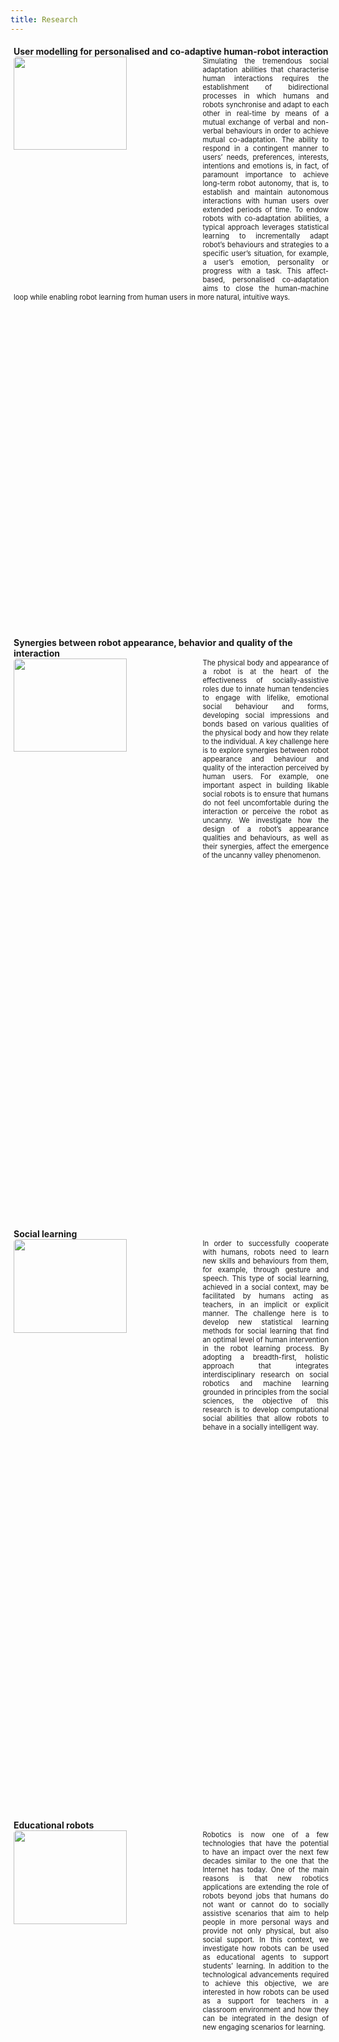 ```yaml
---
title: Research
---
```

<style>
.iconDetails {
	width:60%;
    height:40%;
	float:left;
	display: block;
	border-radius: 5px;
} 

.container {
    width:100%;
    height:24%;
    padding:1%;
}
h4 {
    margin:0px;
}
</style>

<script>
function toggleAbstract(btn) {
    var x = btn.nextElementSibling;
    if (x.innerHTML === "") {
        x.innerHTML = x.getAttribute("text");
    } else {
        x.innerHTML = "";
    }
}
</script>

<div class='container'>
    <h4>User modelling for personalised and co-adaptive human-robot interaction</h4>
    <div>
	<img src='{{ site.url }}images/research-modeling.jpg' class='iconDetails'>
    </div>  
    <div style="font-size:.8em; text-align: justify;">Simulating the tremendous social adaptation abilities that characterise human interactions requires the establishment of bidirectional processes in which humans and robots synchronise and adapt to each other in real-time by means of a mutual exchange of verbal and non-verbal behaviours in order to achieve mutual co-adaptation. The ability to respond in a contingent manner to users’ needs, preferences, interests, intentions and emotions is, in fact, of paramount importance to achieve long-term robot autonomy, that is, to establish and maintain autonomous interactions with human users over extended periods of time. To endow robots with co-adaptation abilities, a typical approach leverages statistical learning to incrementally adapt robot’s behaviours and strategies to a specific user’s situation, for example, a user’s emotion, personality or progress with a task. This affect-based, personalised co-adaptation aims to close the human-machine loop while enabling robot learning from human users in more natural, intuitive ways. </div>

</div>

<div class='container'>
    <h4>Synergies between robot appearance, behavior and quality of the interaction</h4>
    <div>
	<img src='{{ site.url }}images/research-synergies.jpg' class='iconDetails'>
    </div>  
    <div style="font-size:.8em; text-align: justify;"> The physical body and appearance of a robot is at the heart of the effectiveness of socially-assistive roles due to innate human tendencies to engage with lifelike, emotional social behaviour and forms, developing social impressions and bonds based on various qualities of the physical body and how they relate to the individual. A key challenge here is to explore synergies between robot appearance and behaviour and quality of the interaction perceived by human users. For example, one important aspect in building likable social robots is to ensure that humans do not feel uncomfortable during the interaction or perceive the robot as uncanny. We investigate how the design of a robot’s appearance qualities and behaviours, as well as their synergies, affect the emergence of the uncanny valley phenomenon.</div>
</div>

<div class='container'>
	<h4>Social learning</h4>
    <div>
	<img src='{{ site.url }}images/research-social.jpg' class='iconDetails'>
    </div>  
	<div style="font-size:.8em; text-align: justify;"> In order to successfully cooperate with humans, robots need to learn new skills and behaviours from them, for example, through gesture and speech. This type of social learning, achieved in a social context, may be facilitated by humans acting as teachers, in an implicit or explicit manner. The challenge here is to develop new statistical learning methods for social learning that find an optimal level of human intervention in the robot learning process. By adopting a breadth-first, holistic approach that integrates interdisciplinary research on social robotics and machine learning grounded in principles from the social sciences, the objective of this research is to develop computational social abilities that allow robots to behave in a socially intelligent way.</div>
</div>

<div class='container'>
	<h4>Educational robots</h4>
    <div>
	<img src='{{ site.url }}images/research-education.jpg' class='iconDetails'>
    </div>  
	<div style="font-size:.8em; text-align: justify;"> Robotics is now one of a few technologies that have the potential to have an impact over the next few decades similar to the one that the Internet has today. One of the main reasons is that new robotics applications are extending the role of robots beyond jobs that humans do not want or cannot do to socially assistive scenarios that aim to help people in more personal ways and provide not only physical, but also social support. In this context, we investigate how robots can be used as educational agents to support students’ learning. In addition to the technological advancements required to achieve this objective, we are interested in how robots can be used as a support for teachers in a classroom environment and how they can be integrated in the design of new engaging scenarios for learning.</div>
</div>
